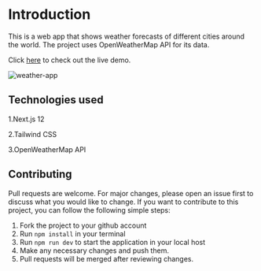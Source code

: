# Introduction

This is a web app that shows weather forecasts of different cities around the world. The project uses OpenWeatherMap API for its data.

Click [here](https://weather-app-edwin.vercel.app/) to check out the live demo.

![weather-app](https://user-images.githubusercontent.com/105020682/208538454-7294ff5c-6077-4720-b928-43063f89cf72.png)

## Technologies used

1.Next.js 12

2.Tailwind CSS

3.OpenWeatherMap API

## Contributing

Pull requests are welcome. For major changes, please open an issue first
to discuss what you would like to change.
If you want to contribute to this project, you can follow the following simple steps:

1. Fork the project to your github account
2. Run `npm install` in your terminal
3. Run `npm run dev` to start the application in your local host
4. Make any necessary changes and push them.
5. Pull requests will be merged after reviewing changes.
